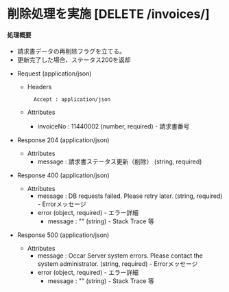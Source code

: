 # 削除処理を実施 [DELETE /invoices/]
#### 処理概要
 
* 請求書データの再削除フラグを立てる。
* 更新完了した場合、ステータス200を返却
 
+ Request (application/json)

    + Headers

            Accept : application/json

    + Attributes
        + invoiceNo : 11440002 (number, required) - 請求書番号

+ Response 204 (application/json)

    + Attributes
        + message : 請求書ステータス更新（削除） (string, required)

+ Response 400 (application/json)

    + Attributes
        + message : DB requests failed. Please retry later. (string, required) - Errorメッセージ
        + error (object, required) - エラー詳細
            + message : "" (string) - Stack Trace 等

+ Response 500 (application/json)

    + Attributes
        + message : Occar Server system errors. Please contact the system administrator. (string, required) - Errorメッセージ
        + error (object, required) - エラー詳細
            + message : "" (string) - Stack Trace 等

